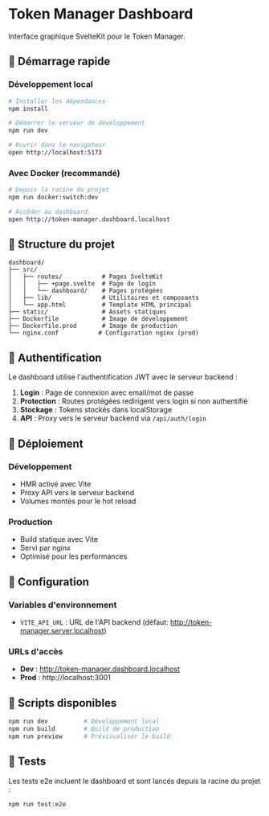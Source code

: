 # Token Manager Dashboard

Interface graphique SvelteKit pour le Token Manager.

## 🚀 Démarrage rapide

### Développement local

```bash
# Installer les dépendances
npm install

# Démarrer le serveur de développement
npm run dev

# Ouvrir dans le navigateur
open http://localhost:5173
```

### Avec Docker (recommandé)

```bash
# Depuis la racine du projet
npm run docker:switch:dev

# Accéder au dashboard
open http://token-manager.dashboard.localhost
```

## 📁 Structure du projet

```
dashboard/
├── src/
│   ├── routes/           # Pages SvelteKit
│   │   ├── +page.svelte  # Page de login
│   │   └── dashboard/    # Pages protégées
│   ├── lib/              # Utilitaires et composants
│   └── app.html          # Template HTML principal
├── static/               # Assets statiques
├── Dockerfile            # Image de développement
├── Dockerfile.prod       # Image de production
└── nginx.conf           # Configuration nginx (prod)
```

## 🔐 Authentification

Le dashboard utilise l'authentification JWT avec le serveur backend :

1. **Login** : Page de connexion avec email/mot de passe
2. **Protection** : Routes protégées redirigent vers login si non authentifié
3. **Stockage** : Tokens stockés dans localStorage
4. **API** : Proxy vers le serveur backend via `/api/auth/login`

## 🐳 Déploiement

### Développement

- HMR activé avec Vite
- Proxy API vers le serveur backend
- Volumes montés pour le hot reload

### Production

- Build statique avec Vite
- Servi par nginx
- Optimisé pour les performances

## 🔧 Configuration

### Variables d'environnement

- `VITE_API_URL` : URL de l'API backend (défaut: http://token-manager.server.localhost)

### URLs d'accès

- **Dev** : http://token-manager.dashboard.localhost
- **Prod** : http://localhost:3001

## 📝 Scripts disponibles

```bash
npm run dev          # Développement local
npm run build        # Build de production
npm run preview      # Prévisualiser le build
```

## 🧪 Tests

Les tests e2e incluent le dashboard et sont lancés depuis la racine du projet :

```bash
npm run test:e2e
```
